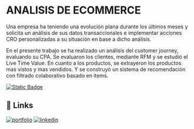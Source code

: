 # ANALISIS DE ECOMMERCE

Una empresa ha teniendo una evolución plana durante los últimos meses y solicita un análisis de sus datos transaccionales e implementar acciones CRO personalizadas a su situación en base a dicho análisis.

En el presente trabajo se ha realizado un análisis del customer journey, evaluando su CPA. Se evaluaron los clientes, mediante RFM y se estudió el Live Time Value.
En cuanto a los productos, se extrayeron los productos mas vistos y mas vendidos. Y se construyó un sistema de recomendación con filtrado colaborativo basado en items.

[![Static Badge](https://img.shields.io/badge/Informe%20-%208A2BE2)](https://github.com/dani-ctes/Business-Analytics/blob/main/ANALISIS_ECOMMERCE/An%C3%A1lisis%20de%20Ecommerce.pdf)


## 🔗 Links
[![portfolio](https://img.shields.io/badge/my_portfolio-000?style=for-the-badge&logo=ko-fi&logoColor=white)](https://github.com/dani-ctes)
[![linkedin](https://img.shields.io/badge/linkedin-0A66C2?style=for-the-badge&logo=linkedin&logoColor=white)](https://www.linkedin.com/in/o-daniel-torres-50480922/)

